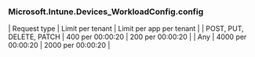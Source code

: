 <!-- markdownlint-disable MD041-->
### Microsoft.Intune.Devices_WorkloadConfig.config
| Request type | Limit per tenant | Limit per app per tenant |
| POST, PUT, DELETE, PATCH | 400 per 00:00:20 | 200 per 00:00:20 |
| Any | 4000 per 00:00:20 | 2000 per 00:00:20 |
